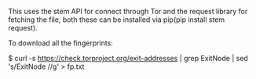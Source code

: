 This uses the stem API for connect through Tor and the request library for fetching the file, both these can be installed via pip(pip install stem request).


To download all the fingerprints: 

$ curl -s https://check.torproject.org/exit-addresses | grep ExitNode  | sed 's/ExitNode //g' > fp.txt
